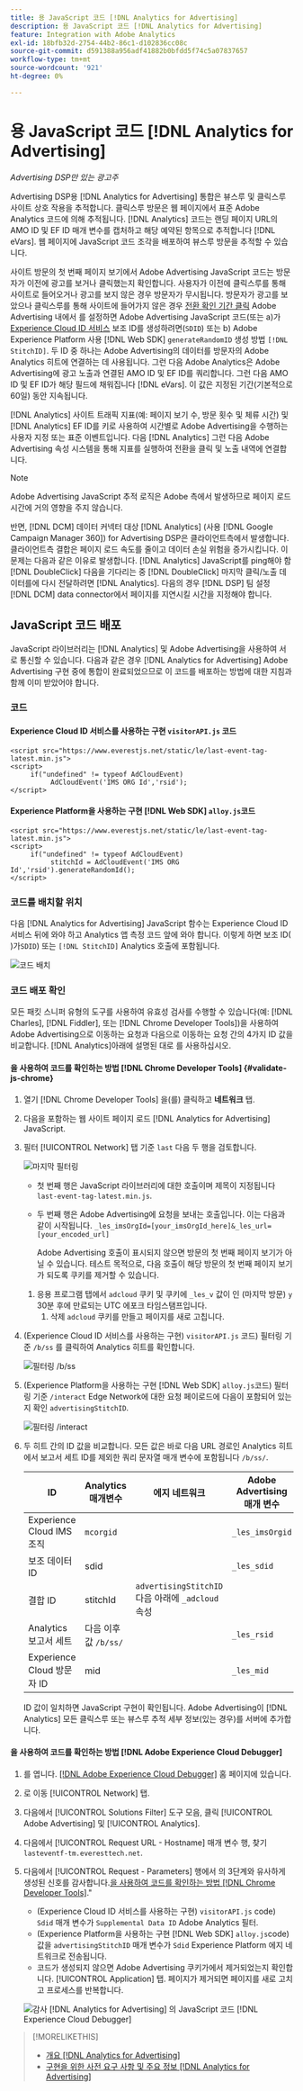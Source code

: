 ```yaml
---
title: 용 JavaScript 코드 [!DNL Analytics for Advertising]
description: 용 JavaScript 코드 [!DNL Analytics for Advertising]
feature: Integration with Adobe Analytics
exl-id: 18bfb32d-2754-44b2-86c1-d102836cc08c
source-git-commit: d591388a956adf41882b0bfdd5f74c5a07837657
workflow-type: tm+mt
source-wordcount: '921'
ht-degree: 0%

---
```


# 용 JavaScript 코드 [!DNL Analytics for Advertising]

*Advertising DSP만 있는 광고주*

Advertising DSP용 [!DNL Analytics for Advertising] 통합은 뷰스루 및 클릭스루 사이트 상호 작용을 추적합니다. 클릭스루 방문은 웹 페이지에서 표준 Adobe Analytics 코드에 의해 추적됩니다. [!DNL Analytics] 코드는 랜딩 페이지 URL의 AMO ID 및 EF ID 매개 변수를 캡처하고 해당 예약된 항목으로 추적합니다 [!DNL eVars]. 웹 페이지에 JavaScript 코드 조각을 배포하여 뷰스루 방문을 추적할 수 있습니다.

사이트 방문의 첫 번째 페이지 보기에서 Adobe Advertising JavaScript 코드는 방문자가 이전에 광고를 보거나 클릭했는지 확인합니다. 사용자가 이전에 클릭스루를 통해 사이트로 들어오거나 광고를 보지 않은 경우 방문자가 무시됩니다. 방문자가 광고를 보았으나 클릭스루를 통해 사이트에 들어가지 않은 경우 [전환 확인 기간 클릭](/help/integrations/analytics/prerequisites.md#lookback-a4adc) Adobe Advertising 내에서 를 설정하면 Adobe Advertising JavaScript 코드(또는 a)가 [Experience Cloud ID 서비스](https://experienceleague.adobe.com/docs/id-service/using/home.html) 보조 ID를 생성하려면(`SDID`) 또는 b) Adobe Experience Platform 사용 [!DNL Web SDK] `generateRandomID` 생성 방법 `[!DNL StitchID]`. 두 ID 중 하나는 Adobe Advertising의 데이터를 방문자의 Adobe Analytics 히트에 연결하는 데 사용됩니다. 그런 다음 Adobe Analytics은 Adobe Advertising에 광고 노출과 연결된 AMO ID 및 EF ID를 쿼리합니다. 그런 다음 AMO ID 및 EF ID가 해당 필드에 채워집니다 [!DNL eVars]. 이 값은 지정된 기간(기본적으로 60일) 동안 지속됩니다.

[!DNL Analytics] 사이트 트래픽 지표(예: 페이지 보기 수, 방문 횟수 및 체류 시간) 및 [!DNL Analytics] EF ID를 키로 사용하여 시간별로 Adobe Advertising을 수행하는 사용자 지정 또는 표준 이벤트입니다. 다음 [!DNL Analytics] 그런 다음 Adobe Advertising 속성 시스템을 통해 지표를 실행하여 전환을 클릭 및 노출 내역에 연결합니다.

>[!NOTE]
>
>Adobe Advertising JavaScript 추적 로직은 Adobe 측에서 발생하므로 페이지 로드 시간에 거의 영향을 주지 않습니다.
>
>반면, [!DNL DCM] 데이터 커넥터 대상 [!DNL Analytics] (사용 [!DNL Google Campaign Manager 360]) for Advertising DSP은 클라이언트측에서 발생합니다. 클라이언트측 결합은 페이지 로드 속도를 줄이고 데이터 손실 위험을 증가시킵니다. 이 문제는 다음과 같은 이유로 발생합니다. [!DNL Analytics] JavaScript를 ping해야 함 [!DNL DoubleClick] 다음을 기다리는 중 [!DNL DoubleClick] 마지막 클릭/노출 데이터를에 다시 전달하려면 [!DNL Analytics]. 다음의 경우 [!DNL DSP] 팀 설정 [!DNL DCM] data connector에서 페이지를 지연시킬 시간을 지정해야 합니다.

## JavaScript 코드 배포

JavaScript 라이브러리는 [!DNL Analytics] 및 Adobe Advertising을 사용하여 서로 통신할 수 있습니다. 다음과 같은 경우 [!DNL Analytics for Advertising] Adobe Advertising 구현 중에 통합이 완료되었으므로 이 코드를 배포하는 방법에 대한 지침과 함께 이미 받았어야 합니다.

### 코드

#### Experience Cloud ID 서비스를 사용하는 구현 `visitorAPI.js` 코드

```
<script src="https://www.everestjs.net/static/le/last-event-tag-latest.min.js">
<script>
     if("undefined" != typeof AdCloudEvent) 
          AdCloudEvent('IMS ORG Id','rsid');
</script>
```

#### Experience Platform을 사용하는 구현 [!DNL Web SDK] `alloy.js`코드

```
<script src="https://www.everestjs.net/static/le/last-event-tag-latest.min.js">
<script>
     if("undefined" != typeof AdCloudEvent) 
          stitchId = AdCloudEvent('IMS ORG Id','rsid').generateRandomId();
</script>
```

### 코드를 배치할 위치

다음 [!DNL Analytics for Advertising] JavaScript 함수는 Experience Cloud ID 서비스 뒤에 와야 하고 Analytics 앱 측정 코드 앞에 와야 합니다. 이렇게 하면 보조 ID( )가`SDID`) 또는 `[!DNL StitchID]` Analytics 호출에 포함됩니다.

![코드 배치](/help/integrations/assets/a4adc-code-placement.png)

### 코드 배포 확인

모든 패킷 스니퍼 유형의 도구를 사용하여 유효성 검사를 수행할 수 있습니다(예: [!DNL Charles], [!DNL Fiddler], 또는 [!DNL Chrome Developer Tools])을 사용하여 Adobe Advertising으로 이동하는 요청과 다음으로 이동하는 요청 간의 4가지 ID 값을 비교합니다. [!DNL Analytics]아래에 설명된 대로 를 사용하십시오.

#### 을 사용하여 코드를 확인하는 방법 [!DNL Chrome Developer Tools] {#validate-js-chrome}

1. 열기 [!DNL Chrome Developer Tools] 을(를) 클릭하고 **네트워크** 탭.

1. 다음을 포함하는 웹 사이트 페이지 로드 [!DNL Analytics for Advertising] JavaScript.

1. 필터 [!UICONTROL Network] 탭 기준 `last` 다음 두 행을 검토합니다.

   ![마지막 필터링](/help/integrations/assets/a4adc-code-validation-filter-last.png)

   * 첫 번째 행은 JavaScript 라이브러리에 대한 호출이며 제목이 지정됩니다 `last-event-tag-latest.min.js`.
   * 두 번째 행은 Adobe Advertising에 요청을 보내는 호출입니다. 이는 다음과 같이 시작됩니다. `_les_imsOrgId=[your_imsOrgId_here]&_les_url=[your_encoded_url]`

     Adobe Advertising 호출이 표시되지 않으면 방문의 첫 번째 페이지 보기가 아닐 수 있습니다. 테스트 목적으로, 다음 호출이 해당 방문의 첫 번째 페이지 보기가 되도록 쿠키를 제거할 수 있습니다.

   1. 응용 프로그램 탭에서 `adcloud` 쿠키 및 쿠키에 `_les_v` 값이 인 (마지막 방문) `y` 30분 후에 만료되는 UTC 에포크 타임스탬프입니다.
      1. 삭제 `adcloud` 쿠키를 만들고 페이지를 새로 고칩니다.

1. (Experience Cloud ID 서비스를 사용하는 구현) `visitorAPI.js` 코드) 필터링 기준 `/b/ss` 를 클릭하여 Analytics 히트를 확인합니다.

   ![필터링 `/b/ss`](/help/integrations/assets/a4adc-code-validation-filter-bss.png)

1. (Experience Platform을 사용하는 구현 [!DNL Web SDK] `alloy.js`코드) 필터링 기준 `/interact` Edge Network에 대한 요청 페이로드에 다음이 포함되어 있는지 확인 `advertisingStitchID`.

   ![필터링 `/interact`](/help/integrations/assets/a4adc-code-validation-filter-interact.png)

1. 두 히트 간의 ID 값을 비교합니다. 모든 값은 바로 다음 URL 경로인 Analytics 히트에서 보고서 세트 ID를 제외한 쿼리 문자열 매개 변수에 포함됩니다 `/b/ss/`.

   | ID | Analytics 매개변수 | 에지 네트워크 | Adobe Advertising 매개 변수 |
   | --- | --- | --- | --- |
   | Experience Cloud IMS 조직 | `mcorgid` |  | `_les_imsOrgid` |
   | 보조 데이터 ID | sdid |  | `_les_sdid` |
   | 결합 ID | stitchId | `advertisingStitchID` 다음 아래에 `_adcloud` 속성 |  |
   | Analytics 보고서 세트 | 다음 이후 값 `/b/ss/` | | `_les_rsid` |
   | Experience Cloud 방문자 ID | mid |  | `_les_mid` |

   ID 값이 일치하면 JavaScript 구현이 확인됩니다. Adobe Advertising이 [!DNL Analytics] 모든 클릭스루 또는 뷰스루 추적 세부 정보(있는 경우)를 서버에 추가합니다.

#### 을 사용하여 코드를 확인하는 방법 [!DNL Adobe Experience Cloud Debugger]

1. 를 엽니다. [[!DNL Adobe Experience Cloud Debugger]](https://experienceleague.adobe.com/docs/debugger/using-v2/summary.html) 홈 페이지에 있습니다.
1. 로 이동 [!UICONTROL Network] 탭.
1. 다음에서 [!UICONTROL Solutions Filter] 도구 모음, 클릭 [!UICONTROL Adobe Advertising] 및 [!UICONTROL Analytics].
1. 다음에서 [!UICONTROL Request URL - Hostname] 매개 변수 행, 찾기 `lasteventf-tm.everesttech.net`.
1. 다음에서 [!UICONTROL Request - Parameters] 행에서 의 3단계와 유사하게 생성된 신호를 감사합니다.[을 사용하여 코드를 확인하는 방법 [!DNL Chrome Developer Tools]](#validate-js-chrome).&quot;
   * (Experience Cloud ID 서비스를 사용하는 구현) `visitorAPI.js` code) `Sdid` 매개 변수가 `Supplemental Data ID` Adobe Analytics 필터.
   * (Experience Platform을 사용하는 구현 [!DNL Web SDK] `alloy.js`code) 값을 `advertisingStitchID` 매개 변수가 `Sdid` Experience Platform 에지 네트워크로 전송됩니다.
   * 코드가 생성되지 않으면 Adobe Advertising 쿠키가에서 제거되었는지 확인합니다. [!UICONTROL Application] 탭. 페이지가 제거되면 페이지를 새로 고치고 프로세스를 반복합니다.

   ![감사 [!DNL Analytics for Advertising] 의 JavaScript 코드 [!DNL Experience Cloud Debugger]](/help/integrations/assets/a4adc-js-audit-debugger.png)

>[!MORELIKETHIS]
>
>* [개요 [!DNL Analytics for Advertising]](overview.md)
>* [구현을 위한 사전 요구 사항 및 주요 정보 [!DNL Analytics for Advertising]](prerequisites.md)
